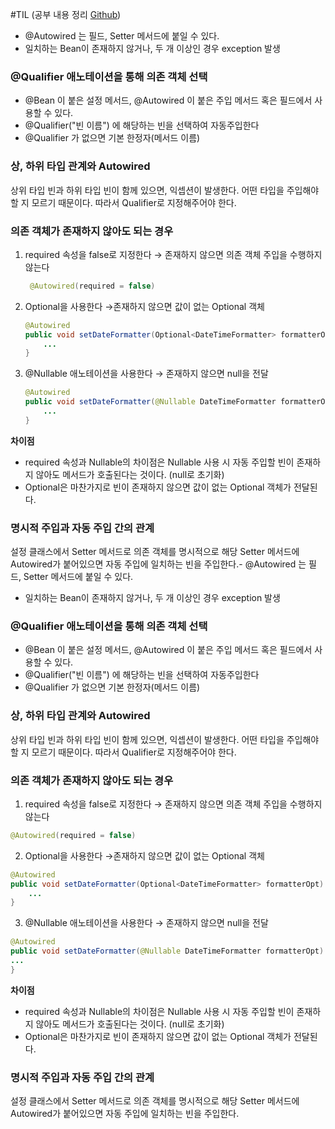 #TIL
(공부 내용 정리 [Github](https://github.com/fucct/TIL))

- @Autowired 는 필드, Setter 메서드에 붙일 수 있다.
- 일치하는 Bean이 존재하지 않거나, 두 개 이상인 경우 exception 발생

### @Qualifier 애노테이션을 통해  의존 객체 선택

- @Bean 이 붙은 설정 메서드, @Autowired 이 붙은 주입 메서드 혹은 필드에서 사용할 수 있다.
- @Qualifier("빈 이름") 에 해당하는 빈을 선택하여 자동주입한다
- @Qualifier 가 없으면 기본 한정자(메서드 이름)

### 상, 하위 타입 관계와 Autowired

상위 타입 빈과 하위 타입 빈이 함께 있으면, 익셉션이 발생한다. 어떤 타입을 주입해야 할 지 모르기 때문이다. 따라서 Qualifier로 지정해주어야 한다.

### 의존 객체가 존재하지 않아도 되는 경우

1. required 속성을 false로 지정한다 → 존재하지 않으면 의존 객체 주입을 수행하지 않는다

    ~~~java
     @Autowired(required = false)
   ~~~

2. Optional을 사용한다 →존재하지 않으면 값이 없는 Optional 객체

    ~~~java
    @Autowired
    public void setDateFormatter(Optional<DateTimeFormatter> formatterOpt) {
        ...
    }
   ~~~

3. @Nullable 애노테이션을 사용한다 → 존재하지 않으면 null을 전달

    ~~~java
    @Autowired
    public void setDateFormatter(@Nullable DateTimeFormatter formatterOpt) {
        ...
    }
   ~~~

**차이점**

- required 속성과 Nullable의 차이점은 Nullable 사용 시 자동 주입할 빈이 존재하지 않아도 메서드가 호출된다는 것이다. (null로 초기화)
- Optional은 마찬가지로 빈이 존재하지 않으면 값이 없는 Optional 객체가 전달된다.

### 명시적 주입과 자동 주입 간의 관계

설정 클래스에서 Setter 메서드로 의존 객체를 명시적으로 해당 Setter 메서드에 Autowired가 붙어있으면 자동 주입에 일치하는 빈을 주입한다.- @Autowired 는 필드, Setter 메서드에 붙일 수 있다.
- 일치하는 Bean이 존재하지 않거나, 두 개 이상인 경우 exception 발생

### @Qualifier 애노테이션을 통해  의존 객체 선택

- @Bean 이 붙은 설정 메서드, @Autowired 이 붙은 주입 메서드 혹은 필드에서 사용할 수 있다.
- @Qualifier("빈 이름") 에 해당하는 빈을 선택하여 자동주입한다
- @Qualifier 가 없으면 기본 한정자(메서드 이름)

### 상, 하위 타입 관계와 Autowired

상위 타입 빈과 하위 타입 빈이 함께 있으면, 익셉션이 발생한다. 어떤 타입을 주입해야 할 지 모르기 때문이다. 따라서 Qualifier로 지정해주어야 한다.

### 의존 객체가 존재하지 않아도 되는 경우

1. required 속성을 false로 지정한다 → 존재하지 않으면 의존 객체 주입을 수행하지 않는다

~~~java
@Autowired(required = false)
~~~

2. Optional을 사용한다 →존재하지 않으면 값이 없는 Optional 객체

~~~java
@Autowired
public void setDateFormatter(Optional<DateTimeFormatter> formatterOpt) {
    ...
}
~~~

3. @Nullable 애노테이션을 사용한다 → 존재하지 않으면 null을 전달

~~~java
@Autowired
public void setDateFormatter(@Nullable DateTimeFormatter formatterOpt) {
...
}
~~~

**차이점**

- required 속성과 Nullable의 차이점은 Nullable 사용 시 자동 주입할 빈이 존재하지 않아도 메서드가 호출된다는 것이다. (null로 초기화)
- Optional은 마찬가지로 빈이 존재하지 않으면 값이 없는 Optional 객체가 전달된다.

### 명시적 주입과 자동 주입 간의 관계

설정 클래스에서 Setter 메서드로 의존 객체를 명시적으로 해당 Setter 메서드에 Autowired가 붙어있으면 자동 주입에 일치하는 빈을 주입한다.